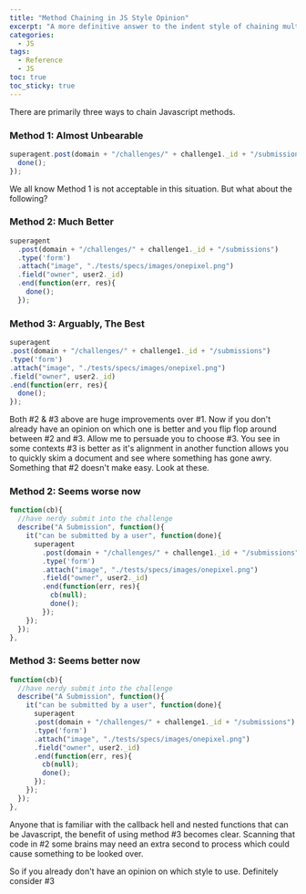 ```yaml
---
title: "Method Chaining in JS Style Opinion" 
excerpt: "A more definitive answer to the indent style of chaining multiple methods in Javascript for easier readability."
categories:
  - JS
tags:
  - Reference
  - JS
toc: true
toc_sticky: true
---
```


There are primarily three ways to chain Javascript methods.

### Method 1: Almost Unbearable
```javascript
superagent.post(domain + "/challenges/" + challenge1._id + "/submissions").type('form').attach("image", "./tests/specs/images/onepixel.png").field("owner", user2._id).end(function(err, res){
  done();
});
```

We all know Method 1 is not acceptable in this situation. But what about the following?

### Method 2: Much Better
```javascript
superagent
  .post(domain + "/challenges/" + challenge1._id + "/submissions")
  .type('form')
  .attach("image", "./tests/specs/images/onepixel.png")
  .field("owner", user2._id)
  .end(function(err, res){
    done();
  });
```

### Method 3: Arguably, The Best
```javascript
superagent
.post(domain + "/challenges/" + challenge1._id + "/submissions")
.type('form')
.attach("image", "./tests/specs/images/onepixel.png")
.field("owner", user2._id)
.end(function(err, res){
  done();
});
```

Both #2 & #3 above are huge improvements over #1. Now if you don't already have an opinion on which one is better and you flip flop around between #2 and #3. Allow me to persuade you to choose #3. You see in some contexts #3 is better as it's alignment in another function allows you to quickly skim a document and see where something has gone awry. Something that #2 doesn't make easy. Look at these.

### Method 2: Seems worse now
```javascript
function(cb){
  //have nerdy submit into the challenge
  describe("A Submission", function(){
    it("can be submitted by a user", function(done){
      superagent
        .post(domain + "/challenges/" + challenge1._id + "/submissions")
        .type('form')
        .attach("image", "./tests/specs/images/onepixel.png")
        .field("owner", user2._id)
        .end(function(err, res){
          cb(null);
          done();
        });
    });
  });
},
```
### Method 3: Seems better now
```javascript
function(cb){
  //have nerdy submit into the challenge
  describe("A Submission", function(){
    it("can be submitted by a user", function(done){
      superagent
      .post(domain + "/challenges/" + challenge1._id + "/submissions")
      .type('form')
      .attach("image", "./tests/specs/images/onepixel.png")
      .field("owner", user2._id)
      .end(function(err, res){
        cb(null);
        done();
      });
    });
  });
},
```

Anyone that is familiar with the callback hell and nested functions that can be Javascript, the benefit of using method #3 becomes clear. Scanning that code in #2 some brains may need an extra second to process which could cause something to be looked over.

So if you already don't have an opinion on which style to use. Definitely consider #3